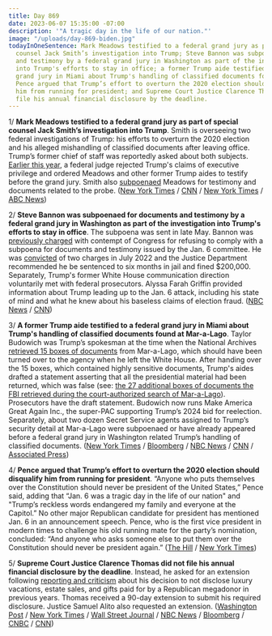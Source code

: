 ```yaml
---
title: Day 869
date: 2023-06-07 15:35:00 -07:00
description: '"A tragic day in the life of our nation."'
image: "/uploads/day-869-biden.jpg"
todayInOneSentence: Mark Meadows testified to a federal grand jury as part of special
  counsel Jack Smith’s investigation into Trump; Steve Bannon was subpoenaed for documents
  and testimony by a federal grand jury in Washington as part of the investigation
  into Trump's efforts to stay in office; a former Trump aide testified to a federal
  grand jury in Miami about Trump's handling of classified documents found at Mar-a-Lago;
  Pence argued that Trump’s effort to overturn the 2020 election should disqualify
  him from running for president; and Supreme Court Justice Clarence Thomas did not
  file his annual financial disclosure by the deadline.
---
```


1/ **Mark Meadows testified to a federal grand jury as part of special counsel Jack Smith’s investigation into Trump**. Smith is overseeing two federal investigations of Trump: his efforts to overturn the 2020 election and his alleged mishandling of classified documents after leaving office. Trump’s former chief of staff was reportedly asked about both subjects. [Earlier this year](https://whatthefuckjusthappenedtoday.com/2023/03/27/day-797/#4-a-federal-judge-ordered-mark-meado), a federal judge rejected Trump's claims of executive privilege and ordered Meadows and other former Trump aides to testify before the grand jury. Smith also [subpoenaed](https://whatthefuckjusthappenedtoday.com/2023/02/16/day-758/#2-the-special-counsel-investigating) Meadows for testimony and documents related to the probe. ([New York Times](https://www.nytimes.com/2023/06/06/us/politics/mark-meadows-testified-trump-grand-jury.html) / [CNN](https://www.cnn.com/2023/06/06/politics/mark-meadows-grand-jury-trump-probe/) / [New York Times](https://www.nytimes.com/2023/06/06/us/politics/trump-florida-grand-jury.html) / [ABC News](https://abcnews.go.com/Politics/trumps-chief-staff-mark-meadows-testifies-special-counsel/story?id=99883099))

2/ **Steve Bannon was subpoenaed for documents and testimony by a federal grand jury in Washington as part of the investigation into Trump's efforts to stay in office**. The subpoena was sent in late May. Bannon was [previously charged](https://whatthefuckjusthappenedtoday.com/2022/07/25/day-552/#11-steve-bannon-was-found-guilty-of) with contempt of Congress for refusing to comply with a subpoena for documents and testimony issued by the Jan. 6 committee. He was [convicted](https://whatthefuckjusthappenedtoday.com/2022/10/17/day-636/#6-the-justice-department-recommended) of two charges in July 2022 and the Justice Department recommended he be sentenced to six months in jail and fined $200,000. Separately, Trump's former White House communication direction voluntarily met with federal prosecutors. Alyssa Farah Griffin provided information about Trump leading up to the Jan. 6 attack, including his state of mind and what he knew about his baseless claims of election fraud. ([NBC News](https://www.nbcnews.com/politics/donald-trump/steve-bannon-subpoenaed-special-counsel-jan-6-rcna88248) / [CNN](https://www.cnn.com/2023/06/07/politics/alyssa-farah-griffin-interviewed/index.html))

3/ **A former Trump aide testified to a federal grand jury in Miami about Trump's handling of classified documents found at Mar-a-Lago**. Taylor Budowich was Trump’s spokesman at the time when the National Archives [retrieved 15 boxes of documents](https://whatthefuckjusthappenedtoday.com/2022/02/07/day-384/#6-the-national-archives-retrieved-15) from Mar-a-Lago, which should have been turned over to the agency when he left the White House. After handing over the 15 boxes, which contained highly sensitive documents, Trump's aides drafted a statement asserting that all the presidential material had been returned, which was false (see: [the 27 additional boxes of documents the FBI retrieved during the court-authorized search of Mar-a-Lago](https://whatthefuckjusthappenedtoday.com/2022/08/09/day-567/#1-the-fbi-executed-a-federal-search)). Prosecutors have the draft statement. Budowich now runs Make America Great Again Inc., the super-PAC supporting Trump’s 2024 bid for reelection. Separately, about two dozen Secret Service agents assigned to Trump’s security detail at Mar-a-Lago were subpoenaed or have already appeared before a federal grand jury in Washington related Trump’s handling of classified documents. ([New York Times](https://www.nytimes.com/2023/06/07/us/politics/trump-documents-florida-grand-jury.html) / [Bloomberg](https://www.bloomberg.com/news/articles/2023-06-07/ex-trump-aide-testifies-to-special-counsel-grand-jury-in-miami?sref=MIBMEEoj) / [NBC News](https://www.nbcnews.com/politics/justice-department/secret-service-agents-testified-trump-classified-docs-probe-rcna88056) / [CNN](https://www.cnn.com/2023/06/07/politics/taylor-budowich-grand-jury/) / [Associated Press](https://apnews.com/article/trump-florida-grand-jury-classified-documents-5d346c69dfb4f9bc07e6f8adc6aa13bc))

4/ **Pence argued that Trump’s effort to overturn the 2020 election should disqualify him from running for president**. “Anyone who puts themselves over the Constitution should never be president of the United States,” Pence said, adding that “Jan. 6 was a tragic day in the life of our nation" and "Trump’s reckless words endangered my family and everyone at the Capitol.” No other major Republican candidate for president has mentioned Jan. 6 in an announcement speech. Pence, who is the first vice president in modern times to challenge his old running mate for the party’s nomination, concluded: “And anyone who asks someone else to put them over the Constitution should never be president again.” ([The Hill](https://thehill.com/homenews/campaign/4038723-pence-argues-jan-6-is-disqualifying-for-trump-as-he-launches-campaign/) / [New York Times](https://www.nytimes.com/2023/06/07/us/politics/pence-trump-2024-announcement.html))

5/ **Supreme Court Justice Clarence Thomas did not file his annual financial disclosure by the deadline**. Instead, he asked for an extension following [reporting and criticism](https://whatthefuckjusthappenedtoday.com/2023/04/06/day-807/#1-supreme-court-justice-clarence-tho) about his decision to not disclose luxury vacations, estate sales, and gifts paid for by a Republican megadonor in previous years. Thomas received a 90-day extension to submit his required disclosure. Justice Samuel Alito also requested an extension. ([Washington Post](https://www.washingtonpost.com/politics/2023/06/07/supreme-court-justice-disclosures-clarence-thomas/) / [New York Times](https://www.nytimes.com/2023/06/07/us/supreme-court-thomas-alito-financial-disclosures.html) / [Wall Street Journal](https://www.wsj.com/articles/clarence-thomas-delays-release-of-financial-disclosures-8dc982e3?mod=hp_listb_pos2) / [NBC News](https://www.nbcnews.com/politics/supreme-court/new-supreme-court-financial-reports-set-release-increased-ethics-scrut-rcna87752) / [Bloomberg](https://www.bloomberg.com/news/articles/2023-06-07/justice-clarence-thomas-gets-extension-for-financial-disclosures?sref=MIBMEEoj) / [CNBC](https://www.cnbc.com/2023/06/07/supreme-court-justice-clarence-thomas-postpones-financial-disclosure.html) / [CNN](https://www.cnn.com/2023/06/07/politics/clarence-thomas-financial-disclosures-supreme-court-2023/index.html))